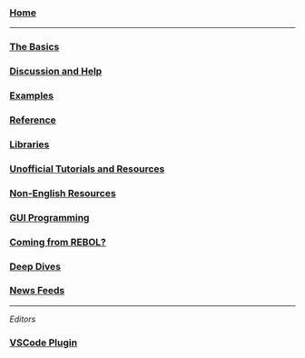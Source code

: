 ### [Home](https://github.com/red/red/wiki)

***

### [The Basics](https://github.com/red/red/wiki/The-Basics)

### [Discussion and Help](https://github.com/red/red/wiki/Discussion-and-Help)

### [Examples](https://github.com/red/red/wiki/Examples)

### [Reference](https://github.com/red/red/wiki/Reference)

### [Libraries](https://github.com/red/red/wiki/Libraries)

### [Unofficial Tutorials and Resources](https://github.com/red/red/wiki/Unofficial-Tutorials-and-Resources)

### [Non-English Resources](https://github.com/red/red/wiki/Non-English-Resources)

### [GUI Programming](https://github.com/gltewalt/red/wiki/%5BLINKS%5D-GUI-Programming)

### [Coming from REBOL?](https://github.com/red/red/wiki/Coming-from-REBOL)

### [Deep Dives](https://github.com/red/red/wiki/Deep-Dives)

### [News Feeds](https://github.com/red/red/wiki/News-Feeds)
***
*Editors*
### [VSCode Plugin](https://github.com/red/red/wiki/Visual-Studio-Code-Plugin)


